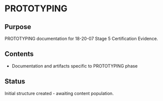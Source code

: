 # PROTOTYPING

## Purpose
PROTOTYPING documentation for 18-20-07 Stage 5 Certification Evidence.

## Contents
- Documentation and artifacts specific to PROTOTYPING phase

## Status
Initial structure created - awaiting content population.
